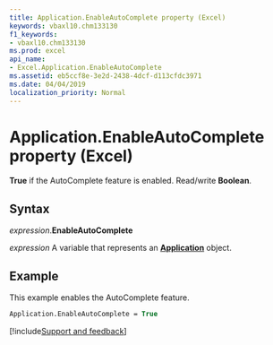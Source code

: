 ```yaml
---
title: Application.EnableAutoComplete property (Excel)
keywords: vbaxl10.chm133130
f1_keywords:
- vbaxl10.chm133130
ms.prod: excel
api_name:
- Excel.Application.EnableAutoComplete
ms.assetid: eb5ccf8e-3e2d-2438-4dcf-d113cfdc3971
ms.date: 04/04/2019
localization_priority: Normal
---
```



# Application.EnableAutoComplete property (Excel)

**True** if the AutoComplete feature is enabled. Read/write **Boolean**.


## Syntax

_expression_.**EnableAutoComplete**

_expression_ A variable that represents an **[Application](Excel.Application(object).md)** object.


## Example

This example enables the AutoComplete feature.

```vb
Application.EnableAutoComplete = True
```




[!include[Support and feedback](~/includes/feedback-boilerplate.md)]